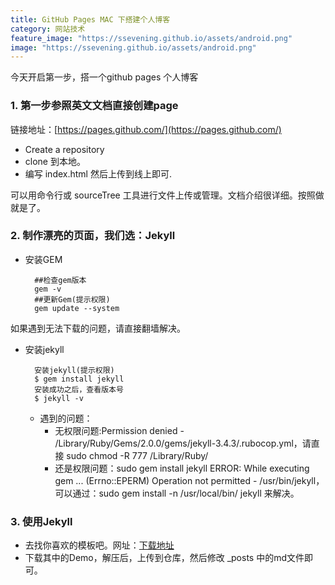 ```yaml
---
title: GitHub Pages MAC 下搭建个人博客
category: 网站技术
feature_image: "https://ssevening.github.io/assets/android.png"
image: "https://ssevening.github.io/assets/android.png"
---
```


今天开启第一步，搭一个github pages 个人博客

<!-- more -->


### 1. 第一步参照英文文档直接创建page
 链接地址：[https://pages.github.com/](https://pages.github.com/)
 * Create a repository
 * clone 到本地。
 * 编写 index.html 然后上传到线上即可.

 可以用命令行或 sourceTree 工具进行文件上传或管理。文档介绍很详细。按照做就是了。


### 2. 制作漂亮的页面，我们选：Jekyll

* 安装GEM

		##检查gem版本
		gem -v
		##更新Gem(提示权限)
		gem update --system

如果遇到无法下载的问题，请直接翻墙解决。		

* 安装jekyll
		
		安装jekyll(提示权限)
		$ gem install jekyll
		安装成功之后，查看版本号
		$ jekyll -v

	* 遇到的问题：
	  * 无权限问题:Permission denied - /Library/Ruby/Gems/2.0.0/gems/jekyll-3.4.3/.rubocop.yml，请直接 sudo chmod -R 777 /Library/Ruby/
	  * 还是权限问题：sudo gem install jekyll
ERROR:  While executing gem ... (Errno::EPERM)
    Operation not permitted - /usr/bin/jekyll，可以通过：sudo gem install -n /usr/local/bin/ jekyll 来解决。
    
### 3. 使用Jekyll
* 去找你喜欢的模板吧。网址：[下载地址](http://jekyllthemes.org/)
* 下载其中的Demo，解压后，上传到仓库，然后修改 _posts 中的md文件即可。



